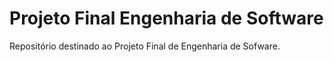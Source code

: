 # Projeto Final Engenharia de Software
Repositório destinado ao Projeto Final de Engenharia de Sofware.
